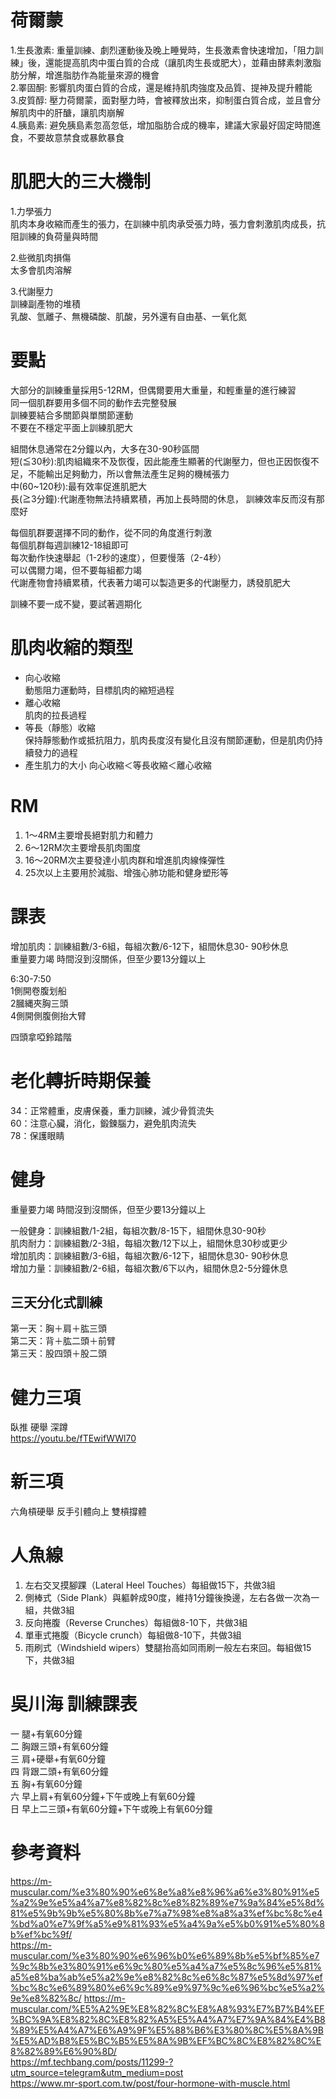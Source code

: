 # 荷爾蒙  
1.生長激素: 重量訓練、劇烈運動後及晚上睡覺時，生長激素會快速增加，「阻力訓練」後，還能提高肌肉中蛋白質的合成（讓肌肉生長或肥大），並藉由酵素刺激脂肪分解，增進脂肪作為能量來源的機會    
2.睪固酮: 影響肌肉蛋白質的合成，還是維持肌肉強度及品質、提神及提升體能  
3.皮質醇: 壓力荷爾蒙，面對壓力時，會被釋放出來，抑制蛋白質合成，並且會分解肌肉中的肝醣，讓肌肉崩解  
4.胰島素: 避免胰島素忽高忽低，增加脂肪合成的機率，建議大家最好固定時間進食，不要故意禁食或暴飲暴食  

# 肌肥大的三大機制
1.力學張力  
肌肉本身收縮而產生的張力，在訓練中肌肉承受張力時，張力會刺激肌肉成長，抗阻訓練的負荷量與時間  

2.些微肌肉損傷  
太多會肌肉溶解  

3.代謝壓力  
訓練副產物的堆積  
乳酸、氫離子、無機磷酸、肌酸，另外還有自由基、一氧化氮  

# 要點
大部分的訓練重量採用5-12RM，但偶爾要用大重量，和輕重量的進行練習  
同一個肌群要用多個不同的動作去完整發展  
訓練要結合多關節與單關節運動  
不要在不穩定平面上訓練肌肥大  

組間休息通常在2分鐘以內，大多在30-90秒區間  
短(≦30秒):肌肉組織來不及恢復，因此能產生顯著的代謝壓力，但也正因恢復不足，不能輸出足夠動力，所以會無法產生足夠的機械張力  
中(60~120秒):最有效率促進肌肥大  
長(≧3分鐘):代謝產物無法持續累積，再加上長時間的休息， 訓練效率反而沒有那麼好  

每個肌群要選擇不同的動作，從不同的角度進行刺激  
每個肌群每週訓練12-18組即可  
每次動作快速舉起（1-2秒的速度），但要慢落（2-4秒）    
可以偶爾力竭，但不要每組都力竭    
代謝產物會持續累積，代表著力竭可以製造更多的代謝壓力，誘發肌肥大  

訓練不要一成不變，要試著週期化 

# 肌肉收縮的類型
* 向心收縮  
動態阻力運動時，目標肌肉的縮短過程  
* 離心收縮  
肌肉的拉長過程  
* 等長（靜態）收縮  
保持靜態動作或抵抗阻力，肌肉長度沒有變化且沒有關節運動，但是肌肉仍持續發力的過程  
* 產生肌力的大小
向心收縮＜等長收縮＜離心收縮  

# RM
1. 1～4RM主要增長絕對肌力和體力  
2. 6～12RM次主要增長肌肉圍度  
3. 16～20RM次主要發達小肌肉群和增進肌肉線條彈性  
4. 25次以上主要用於減脂、增強心肺功能和健身塑形等  


#  課表
增加肌肉：訓練組數/3-6組，每組次數/6-12下，組間休息30- 90秒休息  
重量要力竭 時間沒到沒關係，但至少要13分鐘以上  

6:30-7:50  
1側開卷腹划船   
2膕縄夾胸三頭   
4側開側腹側抬大臂   

四頭拿啞鈴踏階   

# 老化轉折時期保養
34：正常體重，皮膚保養，重力訓練，減少骨質流失  
60：注意心臟，消化，鍛鍊腦力，避免肌肉流失  
78：保護眼睛    

# 健身
重量要力竭 時間沒到沒關係，但至少要13分鐘以上  

一般健身：訓練組數/1-2組，每組次數/8-15下，組間休息30-90秒           
肌肉耐力：訓練組數/2-3組，每組次數/12下以上，組間休息30秒或更少  
增加肌肉：訓練組數/3-6組，每組次數/6-12下，組間休息30- 90秒休息  
增加力量：訓練組數/2-6組，每組次數/6下以內，組間休息2-5分鐘休息  

## 三天分化式訓練
第一天：胸＋肩＋肱三頭  
第二天：背＋肱二頭＋前臂  
第三天：股四頭＋股二頭 

# 健力三項
臥推 硬舉 深蹲  
https://youtu.be/fTEwifWWl70  

# 新三項
六角槓硬舉 反手引體向上 雙槓撐體  

# 人魚線  
1. 左右交叉摸腳踝（Lateral Heel Touches）每組做15下，共做3組   
2. 側棒式（Side Plank）與軀幹成90度，維持1分鐘後換邊，左右各做一次為一組，共做3組  
3. 反向捲腹（Reverse Crunches）每組做8-10下，共做3組  
4. 單車式捲腹（Bicycle crunch）每組做8-10下，共做3組  
5. 雨刷式（Windshield wipers）雙腿抬高如同雨刷一般左右來回。每組做15下，共做3組  

# 吳川海 訓練課表
一   腿+有氧60分鐘  
二   胸跟三頭+有氧60分鐘  
三   肩+硬舉+有氧60分鐘  
四   背跟二頭+有氧60分鐘  
五   胸+有氧60分鐘  
六   早上肩+有氧60分鐘+下午或晚上有氧60分鐘  
日   早上二三頭+有氧60分鐘+下午或晚上有氧60分鐘  

# 參考資料
https://m-muscular.com/%e3%80%90%e6%8e%a8%e8%96%a6%e3%80%91%e5%a2%9e%e5%a4%a7%e8%82%8c%e8%82%89%e7%9a%84%e5%8d%81%e5%9b%9b%e5%80%8b%e7%a7%98%e8%a8%a3%ef%bc%8c%e4%bd%a0%e7%9f%a5%e9%81%93%e5%a4%9a%e5%b0%91%e5%80%8b%ef%bc%9f/  
https://m-muscular.com/%e3%80%90%e6%96%b0%e6%89%8b%e5%bf%85%e7%9c%8b%e3%80%91%e6%9c%80%e5%a4%a7%e5%8c%96%e5%81%a5%e8%ba%ab%e5%a2%9e%e8%82%8c%e6%8c%87%e5%8d%97%ef%bc%8c%e6%89%80%e6%9c%89%e9%97%9c%e6%96%bc%e5%a2%9e%e8%82%8c/
https://m-muscular.com/%E5%A2%9E%E8%82%8C%E8%A8%93%E7%B7%B4%EF%BC%9A%E8%82%8C%E8%82%A5%E5%A4%A7%E7%9A%84%E4%B8%89%E5%A4%A7%E6%A9%9F%E5%88%B6%E3%80%8C%E5%8A%9B%E5%AD%B8%E5%BC%B5%E5%8A%9B%EF%BC%8C%E8%82%8C%E8%82%89%E6%90%8D/  
https://mf.techbang.com/posts/11299-?utm_source=telegram&utm_medium=post    
https://www.mr-sport.com.tw/post/four-hormone-with-muscle.html  
